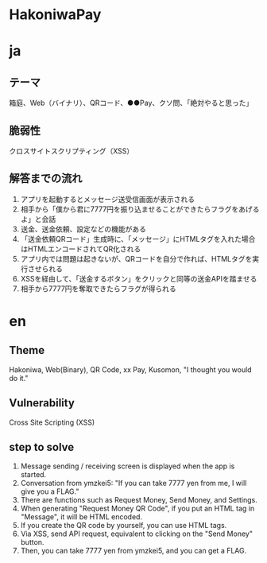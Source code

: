 # HakoniwaPay
# ja

## テーマ
箱庭、Web（バイナリ）、QRコード、●●Pay、クソ問、「絶対やると思った」  

## 脆弱性
クロスサイトスクリプティング（XSS）  

## 解答までの流れ
1. アプリを起動するとメッセージ送受信画面が表示される  
2. 相手から「僕から君に7777円を振り込ませることができたらフラグをあげるよ」と会話  
3. 送金、送金依頼、設定などの機能がある  
4. 「送金依頼QRコード」生成時に、「メッセージ」にHTMLタグを入れた場合はHTMLエンコードされてQR化される  
5. アプリ内では問題は起きないが、QRコードを自分で作れば、HTMLタグを実行させられる  
6. XSSを経由して、「送金するボタン」をクリックと同等の送金APIを踏ませる  
7. 相手から7777円を奪取できたらフラグが得られる  



 # en

 ## Theme
 Hakoniwa, Web(Binary), QR Code, xx Pay, Kusomon, "I thought you would do it."

 ## Vulnerability
 Cross Site Scripting (XSS)

 ## step to solve
 1. Message sending / receiving screen is displayed when the app is started.
 2. Conversation from ymzkei5: "If you can take 7777 yen from me, I will give you a FLAG."
 3. There are functions such as Request Money, Send Money, and Settings.
 4. When generating "Request Money QR Code", if you put an HTML tag in "Message", it will be HTML encoded.
 5. If you create the QR code by yourself, you can use HTML tags.
 6. Via XSS, send API request, equivalent to clicking on the "Send Money" button.
 7. Then, you can take 7777 yen from ymzkei5, and you can get a FLAG.
